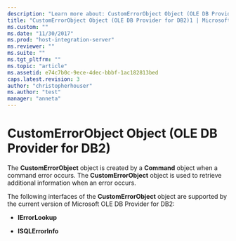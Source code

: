 ```yaml
---
description: "Learn more about: CustomErrorObject Object (OLE DB Provider for DB2)"
title: "CustomErrorObject Object (OLE DB Provider for DB2)1 | Microsoft Docs"
ms.custom: ""
ms.date: "11/30/2017"
ms.prod: "host-integration-server"
ms.reviewer: ""
ms.suite: ""
ms.tgt_pltfrm: ""
ms.topic: "article"
ms.assetid: e74c7b0c-9ece-4dec-bbbf-1ac182813bed
caps.latest.revision: 3
author: "christopherhouser"
ms.author: "test"
manager: "anneta"
---
```

# CustomErrorObject Object (OLE DB Provider for DB2)
The **CustomErrorObject** object is created by a **Command** object when a command error occurs. The **CustomErrorObject** object is used to retrieve additional information when an error occurs.  
  
 The following interfaces of the **CustomErrorObject** object are supported by the current version of Microsoft OLE DB Provider for DB2:  
  
-   **IErrorLookup**  
  
-   **ISQLErrorInfo**
